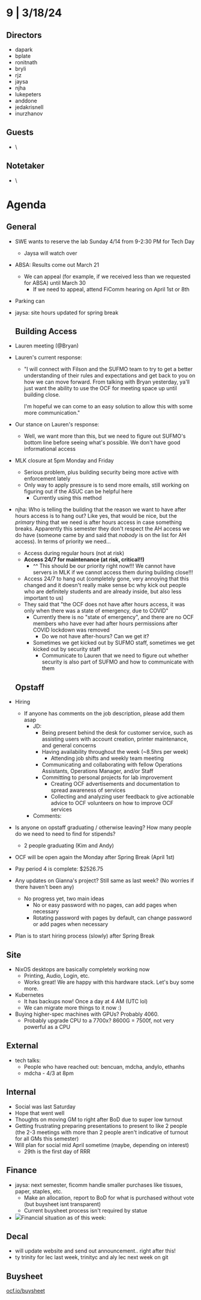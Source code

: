 # 9 | 3/18/24

## Directors

* dapark
* bplate
* ronitnath
* bryli
* rjz
* jaysa
* njha
* lukepeters
* anddone
* jedakrisnell
* inurzhanov

## Guests

* \

## Notetaker

* \

# Agenda

## General

* SWE wants to reserve the lab Sunday 4/14 from 9-2:30 PM for Tech Day
  * Jaysa will watch over
* ABSA: Results come out March 21
  * We can appeal (for example, if we received less than we requested for ABSA) until March 30
    * If we need to appeal, attend FiComm hearing on April 1st or 8th
* Parking can 
* jaysa: site hours updated for spring break

  ## Building Access
* Lauren meeting (@Bryan)
* Lauren's current response:
  * "I will connect with Filson and the SUFMO team to try to get a better understanding of their rules and expectations and get back to you on how we can move forward. From talking with Bryan yesterday, ya'll just want the ability to use the OCF for meeting space up until building close. 

    I'm hopeful we can come to an easy solution to allow this with some more communication."
* Our stance on Lauren's response:
  * Well, we want more than this, but we need to figure out SUFMO's bottom line before seeing what's possible. We don't have good informational access 
* MLK closure at 5pm Monday and Friday
  * Serious problem, plus building security being more active with enforcement lately
  * Only way to apply pressure is to send more emails, still working on figuring out if the ASUC can be helpful here
    * Currently using this method
* njha: Who is telling the building that the reason we want to have after hours access is to hang out? Like yes, that would be nice, but the *primary* thing that we need is after hours access in case something breaks. Apparently this semester they don't respect the AH access we do have (someone came by and said that *nobody* is on the list for AH access). In terms of priority we need…
  * Access during regular hours (not at risk)
  * **Access 24/7 for maintenance (at risk, critical!!)**
    * ^^ This should be our priority right now!!! We cannot have servers in MLK if we cannot access them during building close!!!
  * Access 24/7 to hang out (completely gone, very annoying that this changed and it doesn't really make sense bc why kick out people who are definitely students and are already inside, but also less important to us)
  * They said that "the OCF does not have after hours access, it was only when there was a state of emergency, due to COVID"
    * Currently there is no "state of emergency", and there are no OCF members who have ever had after hours permissions after COVID lockdown was removed
      * Do we not have after-hours? Can we get it?
    * Sometimes we get kicked out by SUFMO staff, sometimes we get kicked out by security staff
      * Communicate to Lauren that we need to figure out whether security is also part of SUFMO and how to communicate with them

  ## Opstaff
* Hiring
  * If anyone has comments on the job description, please add them asap
    * JD:
      * Being present behind the desk for customer service, such as assisting users with account creation, printer maintenance, and general concerns
      * Having availability throughout the week (\~8.5hrs per week)
        * Attending job shifts and weekly team meeting
      * Communicating and collaborating with fellow Operations Assistants, Operations Manager, and/or Staff
      * Committing to personal projects for lab improvement
        * Creating OCF advertisements and documentation to spread awareness of services
        * Collecting and analyzing user feedback to give actionable advice to OCF volunteers on how to improve OCF services
    * Comments:
* Is anyone on opstaff graduating / otherwise leaving? How many people do we need to need to find for stipends?
  * 2 people graduating (Kim and Andy)
* OCF will be open again the Monday after Spring Break (April 1st)
* Pay period 4 is complete: $2526.75
* Any updates on Gianna's project? Still same as last week? (No worries if there haven't been any) 
  * No progress yet, two main ideas
    * No or easy password with no pages, can add pages when necessary
    * Rotating password with pages by default, can change password or add pages when necessary
* Plan is to start hiring process (slowly) after Spring Break

## Site

* NixOS desktops are basically completely working now
  * Printing, Audio, Login, etc.
  * Works great! We are happy with this hardware stack. Let's buy some more.
* Kubernetes
  * It has backups now! Once a day at 4 AM (UTC lol)
  * We can migrate more things to it now :)
* Buying higher-spec machines with GPUs? Probably 4060.
  * Probably upgrade CPU to a 7700x? 8600G = 7500f, not very powerful as a CPU


## External

* tech talks:
  * People who have reached out: bencuan, mdcha, andylo, ethanhs
  * mdcha - 4/3 at 8pm

## Internal

* Social was last Saturday
* Hope that went well
* Thoughts on moving GM to right after BoD due to super low turnout
* Getting frustrating preparing presentations to present to like 2 people (the 2-3 meetings with more than 2 people aren't indicative of turnout for all GMs this semester)
* Will plan for social mid April sometime (maybe, depending on interest)
  * 29th is the first day of RRR

## Finance

* jaysa: next semester, ficomm handle smaller purchases like tissues, paper, staples, etc.
  * Make an allocation, report to BoD for what is purchased without vote (but buysheet isnt transparent)
  * Current buysheet process isn't required by statue
* ![](attachments/0e54a04b-04b6-4866-bff5-a9c7bd09617a.png)Financial situation as of this week:

## Decal

* will update website and send out announcement.. right after this!
* ty trinity for lec last week, trinityc and aly lec next week on git


## Buysheet

[ocf.io/buysheet](https://ocf.io/buysheet)